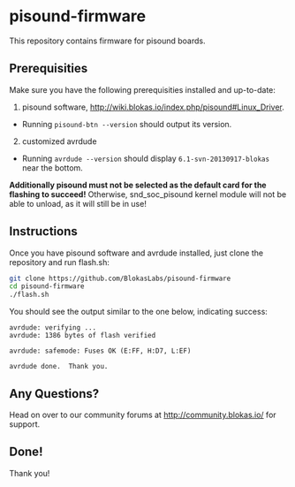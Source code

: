 # pisound-firmware
This repository contains firmware for pisound boards.

## Prerequisities

Make sure you have the following prerequisities installed and up-to-date:

1. pisound software, http://wiki.blokas.io/index.php/pisound#Linux_Driver.
 * Running ```pisound-btn --version``` should output its version.
2. customized avrdude
 * Running ```avrdude --version``` should display ```6.1-svn-20130917-blokas``` near the bottom.

<b>Additionally pisound must not be selected as the default card for the flashing to succeed!</b> Otherwise, snd_soc_pisound kernel module will not be able to unload, as it will still be in use!

## Instructions
Once you have pisound software and avrdude installed, just clone the repository and run flash.sh:

```bash
git clone https://github.com/BlokasLabs/pisound-firmware
cd pisound-firmware
./flash.sh
```

You should see the output similar to the one below, indicating success:

```
avrdude: verifying ...
avrdude: 1386 bytes of flash verified

avrdude: safemode: Fuses OK (E:FF, H:D7, L:EF)

avrdude done.  Thank you.
```

## Any Questions?
Head on over to our community forums at http://community.blokas.io/ for support.

## Done!
Thank you!
